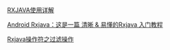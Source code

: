 [RXJAVA使用详解](https://blog.csdn.net/keep_moving12138/article/details/78465340)

[Android Rxjava：这是一篇 清晰 & 易懂的Rxjava 入门教程](https://www.jianshu.com/p/a406b94f3188)

[Rxjava操作符之过滤操作](https://blog.csdn.net/WernerZeiss/article/details/81085927)
